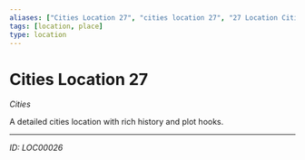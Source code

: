 ```yaml
---
aliases: ["Cities Location 27", "cities location 27", "27 Location Cities"]
tags: [location, place]
type: location
---
```


# Cities Location 27

*Cities*

A detailed cities location with rich history and plot hooks.

---
*ID: LOC00026*